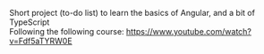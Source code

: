 Short project (to-do list) to learn the basics of Angular, and a bit of TypeScript  
Following the following course: https://www.youtube.com/watch?v=Fdf5aTYRW0E